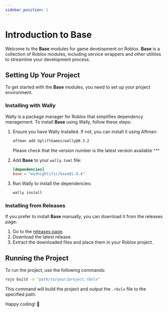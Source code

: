 ```yaml
---
sidebar_position: 1
---
```


# Introduction to Base

Welcome to the **Base** modules for game development on Roblox. **Base** is a collection of Roblox modules, including service wrappers and other utilities to streamline your development process.

## Setting Up Your Project

To get started with the **Base** modules, you need to set up your project environment.

### Installing with Wally

Wally is a package manager for Roblox that simplifies dependency management. To install **Base** using Wally, follow these steps:

1. Ensure you have Wally installed. If not, you can install it using Aftman:

   ```bash
   aftman add UpliftGames/wally@0.3.2
   ```

   Please check that the version number is the latest version available ^^^

2. Add **Base** to your `wally.toml` file:

   ```toml
   [dependencies]
   base = "midnightific/base@1.0.4"
   ```

3. Run Wally to install the dependencies:

   ```bash
   wally install
   ```

### Installing from Releases

If you prefer to install **Base** manually, you can download it from the releases page:

1. Go to the [releases page](https://github.com/midnightific/base/releases).
2. Download the latest release.
3. Extract the downloaded files and place them in your Roblox project.

## Running the Project

To run the project, use the following commands:

```bash
rojo build -o "path/to/your/project.rbxlx"
```

This command will build the project and output the `.rbxlx` file to the specified path.

Happy coding! 🚀
